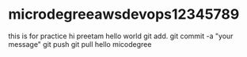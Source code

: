 # microdegreeawsdevops12345789
this is for practice
hi preetam
hello world
git add.
git commit -a "your message"
git push
git pull
hello micodegree
